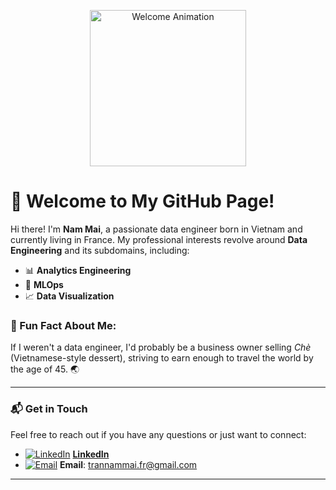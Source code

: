 <p align="center">
  <img src="https://i0.wp.com/media1.giphy.com/media/3o7TKMt1VVNkHV2PaE/giphy.gif" width="250" height="250" alt="Welcome Animation"/>
</p>

# 👋 Welcome to My GitHub Page!

Hi there! I'm **Nam Mai**, a passionate data engineer born in Vietnam and currently living in France. My professional interests revolve around **Data Engineering** and its subdomains, including:

- 📊 **Analytics Engineering**
- 🤖 **MLOps**
- 📈 **Data Visualization**

### 🍰 Fun Fact About Me:
If I weren't a data engineer, I'd probably be a business owner selling *Chè* (Vietnamese-style dessert), striving to earn enough to travel the world by the age of 45. 🌏

---

### 📬 Get in Touch

Feel free to reach out if you have any questions or just want to connect:

- [![LinkedIn](https://img.icons8.com/fluency/20/000000/linkedin.png)](https://www.linkedin.com/in/trannammai) [**LinkedIn**](https://www.linkedin.com/in/trannammai)
- [![Email](https://img.icons8.com/color/20/000000/new-post.png)](mailto:trannammai.fr@gmail.com) **Email**: trannammai.fr@gmail.com

---
